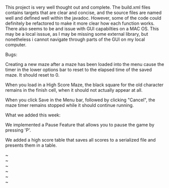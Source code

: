 This project is very well thought out and complete. The build.xml files contains targets that are clear and concise, and the source files are named well and defined well within the javadoc. However, some of the code could definitely be refactored to make it more clear how each function works. There also seems to be and issue with GUI capabilties on a MAC OS. This may be a local isssue, as I may be missing some external library, but nonetheless i cannot navigate through parts of the GUI on my local computer.

Bugs:

Creating a new maze after a maze has been loaded into the menu cause the timer in the lower options bar to reset to the elapsed time of the saved maze. It should reset to 0. 

When you load in a High Score Maze, the black square for the old character remains in the finish cell, when it should not actually appear at all. 

When you click Save in the Menu bar, followed by clicking "Cancel", the maze timer remains stopped while it should continue running.





What we added this week:

We implemented a Pause Feature that allows you to pause the game by pressing 'P'.

We added a high score table that saves all scores to a serialized file and presents them in a table.

~                                                                                                                                            
~                                                                                                                                            
~                                                                                                                                            
~                                                                                                                                            
~                                                                                                                                            
~                                                                      
